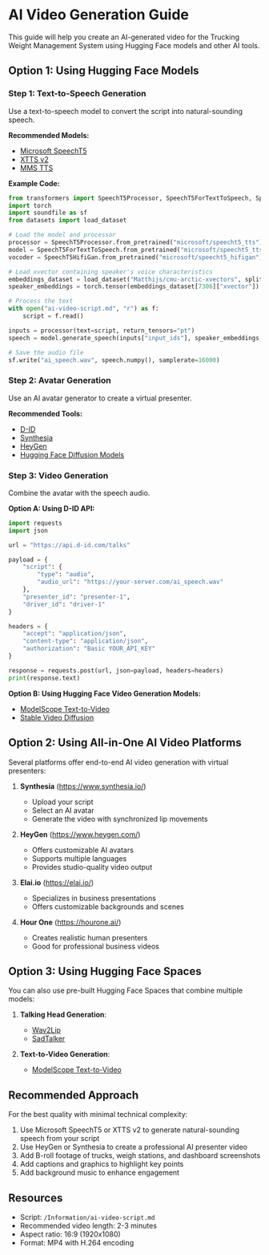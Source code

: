 <!--

 * Copyright (c) 2025 Cosmo Exploit Group LLC. All Rights Reserved.
 * 
 * PROPRIETARY AND CONFIDENTIAL
 * 
 * This file is part of the Cosmo Exploit Group LLC Weight Management System.
 * Unauthorized copying of this file, via any medium is strictly prohibited.
 * 
 * This file contains proprietary and confidential information of 
 * Cosmo Exploit Group LLC and may not be copied, distributed, or used
 * in any way without explicit written permission.
 

-->

# AI Video Generation Guide

This guide will help you create an AI-generated video for the Trucking Weight Management System using Hugging Face models and other AI tools.

## Option 1: Using Hugging Face Models

### Step 1: Text-to-Speech Generation
Use a text-to-speech model to convert the script into natural-sounding speech.

**Recommended Models:**
- [Microsoft SpeechT5](https://huggingface.co/microsoft/speecht5_tts)
- [XTTS v2](https://huggingface.co/coqui/XTTS-v2)
- [MMS TTS](https://huggingface.co/facebook/mms-tts)

**Example Code:**
```python
from transformers import SpeechT5Processor, SpeechT5ForTextToSpeech, SpeechT5HifiGan
import torch
import soundfile as sf
from datasets import load_dataset

# Load the model and processor
processor = SpeechT5Processor.from_pretrained("microsoft/speecht5_tts")
model = SpeechT5ForTextToSpeech.from_pretrained("microsoft/speecht5_tts")
vocoder = SpeechT5HifiGan.from_pretrained("microsoft/speecht5_hifigan")

# Load xvector containing speaker's voice characteristics
embeddings_dataset = load_dataset("Matthijs/cmu-arctic-xvectors", split="validation")
speaker_embeddings = torch.tensor(embeddings_dataset[7306]["xvector"]).unsqueeze(0)

# Process the text
with open("ai-video-script.md", "r") as f:
    script = f.read()

inputs = processor(text=script, return_tensors="pt")
speech = model.generate_speech(inputs["input_ids"], speaker_embeddings, vocoder=vocoder)

# Save the audio file
sf.write("ai_speech.wav", speech.numpy(), samplerate=16000)
```

### Step 2: Avatar Generation
Use an AI avatar generator to create a virtual presenter.

**Recommended Tools:**
- [D-ID](https://www.d-id.com/)
- [Synthesia](https://www.synthesia.io/)
- [HeyGen](https://www.heygen.com/)
- [Hugging Face Diffusion Models](https://huggingface.co/models?pipeline_tag=text-to-image)

### Step 3: Video Generation
Combine the avatar with the speech audio.

**Option A: Using D-ID API:**
```python
import requests
import json

url = "https://api.d-id.com/talks"

payload = {
    "script": {
        "type": "audio",
        "audio_url": "https://your-server.com/ai_speech.wav"
    },
    "presenter_id": "presenter-1",
    "driver_id": "driver-1"
}

headers = {
    "accept": "application/json",
    "content-type": "application/json",
    "authorization": "Basic YOUR_API_KEY"
}

response = requests.post(url, json=payload, headers=headers)
print(response.text)
```

**Option B: Using Hugging Face Video Generation Models:**
- [ModelScope Text-to-Video](https://huggingface.co/damo-vilab/text-to-video-ms-1.7b)
- [Stable Video Diffusion](https://huggingface.co/stabilityai/stable-video-diffusion-img2vid-xt)

## Option 2: Using All-in-One AI Video Platforms

Several platforms offer end-to-end AI video generation with virtual presenters:

1. **Synthesia** (https://www.synthesia.io/)
   - Upload your script
   - Select an AI avatar
   - Generate the video with synchronized lip movements

2. **HeyGen** (https://www.heygen.com/)
   - Offers customizable AI avatars
   - Supports multiple languages
   - Provides studio-quality video output

3. **Elai.io** (https://elai.io/)
   - Specializes in business presentations
   - Offers customizable backgrounds and scenes

4. **Hour One** (https://hourone.ai/)
   - Creates realistic human presenters
   - Good for professional business videos

## Option 3: Using Hugging Face Spaces

You can also use pre-built Hugging Face Spaces that combine multiple models:

1. **Talking Head Generation**:
   - [Wav2Lip](https://huggingface.co/spaces/fcakyon/wav2lip-demo)
   - [SadTalker](https://huggingface.co/spaces/vinthony/SadTalker)

2. **Text-to-Video Generation**:
   - [ModelScope Text-to-Video](https://huggingface.co/spaces/damo-vilab/modelscope-text-to-video-synthesis)

## Recommended Approach

For the best quality with minimal technical complexity:

1. Use Microsoft SpeechT5 or XTTS v2 to generate natural-sounding speech from your script
2. Use HeyGen or Synthesia to create a professional AI presenter video
3. Add B-roll footage of trucks, weigh stations, and dashboard screenshots
4. Add captions and graphics to highlight key points
5. Add background music to enhance engagement

## Resources

- Script: `/Information/ai-video-script.md`
- Recommended video length: 2-3 minutes
- Aspect ratio: 16:9 (1920x1080)
- Format: MP4 with H.264 encoding
